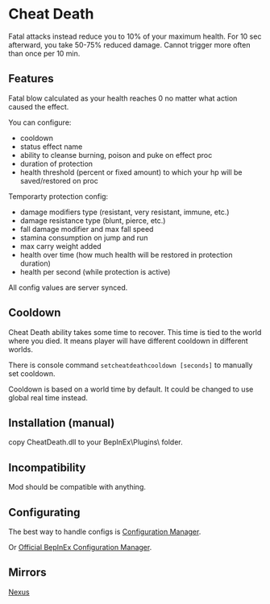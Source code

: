 # Cheat Death
Fatal attacks instead reduce you to 10% of your maximum health. For 10 sec afterward, you take 50-75% reduced damage. Cannot trigger more often than once per 10 min.

## Features

Fatal blow calculated as your health reaches 0 no matter what action caused the effect.

You can configure:
* cooldown
* status effect name
* ability to cleanse burning, poison and puke on effect proc
* duration of protection
* health threshold (percent or fixed amount) to which your hp will be saved/restored on proc

Temporarty protection config:
* damage modifiers type (resistant, very resistant, immune, etc.)
* damage resistance type (blunt, pierce, etc.)
* fall damage modifier and max fall speed
* stamina consumption on jump and run
* max carry weight added
* health over time (how much health will be restored in protection duration)
* health per second (while protection is active)

All config values are server synced.

## Cooldown

Cheat Death ability takes some time to recover. This time is tied to the world where you died. It means player will have different cooldown in different worlds.

There is console command `setcheatdeathcooldown [seconds]` to manually set cooldown.

Cooldown is based on a world time by default. It could be changed to use global real time instead.

## Installation (manual)
copy CheatDeath.dll to your BepInEx\Plugins\ folder.

## Incompatibility
Mod should be compatible with anything.

## Configurating
The best way to handle configs is [Configuration Manager](https://thunderstore.io/c/valheim/p/shudnal/ConfigurationManager/).

Or [Official BepInEx Configuration Manager](https://thunderstore.io/c/valheim/p/Azumatt/Official_BepInEx_ConfigurationManager/).

## Mirrors
[Nexus](https://www.nexusmods.com/valheim/mods/2854)